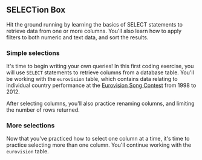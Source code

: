 ## SELECTion Box
Hit the ground running by learning the basics of SELECT statements to retrieve data from one or more columns. You'll also learn how to apply filters to both numeric and text data, and sort the results.

### Simple selections
It's time to begin writing your own queries! In this first coding exercise, you will use `SELECT` statements to retrieve columns from a database table. You'll be working with the `eurovision` table, which contains data relating to individual country performance at the [Eurovision Song Contest]() from 1998 to 2012.

After selecting columns, you'll also practice renaming columns, and limiting the number of rows returned.

### More selections
Now that you've practiced how to select one column at a time, it's time to practice selecting more than one column. You'll continue working with the `eurovision` table.
